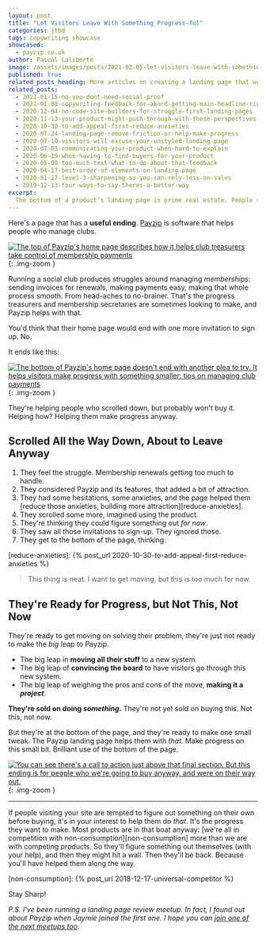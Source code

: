 ```yaml
---
layout: post
title: "Let Visitors Leave With Something Progress-ful"
categories: jtbd
tags: copywriting showcase
showcased:
  - payzip.co.uk
author: Pascal Laliberté
image: /assets/images/posts/2021-02-05-let-visitors-leave-with-something-progressful.jpg
published: true
related_posts_heading: More articles on creating a landing page that works
related_posts:
  - 2021-01-15-no-you-dont-need-social-proof
  - 2021-01-08-copywriting-feedback-for-akord-getting-main-headline-right
  - 2020-12-04-no-code-site-builders-for-struggle-first-landing-pages
  - 2020-11-13-your-product-might-push-through-with-these-perspectives
  - 2020-10-30-to-add-appeal-first-reduce-anxieties
  - 2020-07-24-landing-page-remove-friction-or-help-make-progress
  - 2020-07-10-visitors-will-excuse-your-unstyled-landing-page
  - 2020-07-03-communicating-your-product-when-hard-to-explain
  - 2020-06-19-when-having-to-find-buyers-for-your-product
  - 2020-05-08-too-much-text-what-to-do-about-that-feedback
  - 2020-04-17-best-order-of-elements-on-landing-page
  - 2020-01-17-level-3-sharpening-so-you-can-rely-less-on-sales
  - 2019-12-13-four-ways-to-say-theres-a-better-way
excerpt:
  The bottom of a product's landing page is prime real estate. People scrolled all the way down, and yet they're not going to buy. They're about to leave, so might as well help them make progress. Let's look at Payzip's site, which is a good example of that.
---
```


Here's a page that has a **useful ending**. [Payzip][payzip] is software that helps people who manage clubs. 

[![The top of Payzip's home page describes how it helps club treasurers take control of membership payments](/assets/images/posts/2021-02-05-let-visitors-leave-with-something-progressful-01.jpg)][payzip]
{: .img-zoom }

[payzip]: https://payzip.co.uk

Running a social club produces struggles around managing _memberships_: sending invoices for renewals, making payments easy, making that whole process smooth. From head-aches to no-brainer. That's the progress treasurers and membership secretaries are sometimes looking to make, and Payzip helps with that.

You'd think that their home page would end with one more invitation to sign up. No.

It ends like this:

[![The bottom of Payzip's home page doesn't end with another plea to try. It helps visitors make progress with something smaller: tips on managing club payments](/assets/images/posts/2021-02-05-let-visitors-leave-with-something-progressful-02.jpg)][payzip]
{: .img-zoom }

They're helping people who scrolled down, but probably won't buy it. Helping how? Helping them make progress anyway.

## Scrolled All the Way Down, About to Leave Anyway

1. They feel the struggle. Membership renewals getting too much to handle.
1. They considered Payzip and its features, that added a bit of attraction.
1. They had some hesitations, some anxieties, and the page helped them [reduce those anxieties, building more attraction][reduce-anxieties].
1. They scrolled some more, imagined using the product.
1. They're thinking they could figure something out _for now_.
1. They saw all those invitations to sign-up. They ignored those.
1. They get to the bottom of the page, thinking:

[reduce-anxieties]: {% post_url 2020-10-30-to-add-appeal-first-reduce-anxieties %}

> This thing is neat. I want to get moving, but this is too much for now.

## They're Ready for Progress, but Not This, Not Now

They're ready to get moving on solving their problem, they're just not ready to make the _big leap_ to Payzip.

* The big leap in **moving all their stuff** to a new system.
* The big leap of **convincing the board** to have visitors go through this new system.
* The big leap of weighing the pros and cons of the move, **making it a _project_**.

**They're sold on doing _something_.** They're not yet sold on buying this. Not this, not now.

But they're at the bottom of the page, and they're ready to make one small tweak. The Payzip landing page helps them with _that_. Make progress on this small bit. Brilliant use of the bottom of the page.

[![You can see there's a call to action just above that final section. But this ending is for people who we're going to buy anyway, and were on their way out.](/assets/images/posts/2021-02-05-let-visitors-leave-with-something-progressful-02.jpg)][payzip]
{: .img-zoom }

---

If people visiting your site are tempted to figure out something on their own before buying, it's in your interest to help them do _that_. It's the progress they want to make. Most products are in that boat anyway: [we're all in competition with non-consumption][non-consumption] more than we are with competing products. So they'll figure something out themselves (with your help), and then they might hit a wall. Then they'll be back. Because you'll have helped them along the way.

[non-consumption]: {% post_url 2018-12-17-universal-competitor %}

Stay Sharp!

_P.S. I've been running a landing page review meetup. In fact, I found out about Payzip when Jaymie joined the first one. I hope you can [join one of the next meetups too][review-meetup-signup]._

[review-meetup-signup]: https://buttondown.email/sharpen.page
